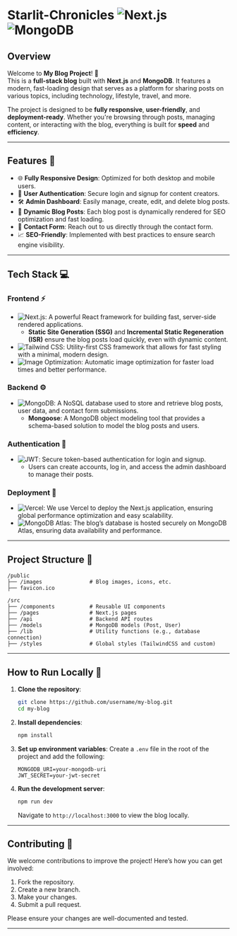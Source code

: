 # Starlit-Chronicles ![Next.js](https://img.shields.io/badge/Next.js-%23000000.svg?style=flat&logo=next.js&logoColor=white) ![MongoDB](https://img.shields.io/badge/MongoDB-%2347A248.svg?style=flat&logo=mongodb&logoColor=white)

## Overview

Welcome to **My Blog Project**! 🚀  
This is a **full-stack blog** built with **Next.js** and **MongoDB**. It features a modern, fast-loading design that serves as a platform for sharing posts on various topics, including technology, lifestyle, travel, and more.

The project is designed to be **fully responsive**, **user-friendly**, and **deployment-ready**. Whether you're browsing through posts, managing content, or interacting with the blog, everything is built for **speed** and **efficiency**.

---

## Features 🎉

- 🌐 **Fully Responsive Design**: Optimized for both desktop and mobile users.
- 🔐 **User Authentication**: Secure login and signup for content creators.
- 🛠 **Admin Dashboard**: Easily manage, create, edit, and delete blog posts.
- 📝 **Dynamic Blog Posts**: Each blog post is dynamically rendered for SEO optimization and fast loading.
- 📧 **Contact Form**: Reach out to us directly through the contact form.
- 📈 **SEO-Friendly**: Implemented with best practices to ensure search engine visibility.

---

## Tech Stack 💻

### **Frontend** ⚡

- ![Next.js](https://img.shields.io/badge/Next.js-%23000000.svg?style=flat&logo=next.js&logoColor=white): A powerful React framework for building fast, server-side rendered applications.
  - **Static Site Generation (SSG)** and **Incremental Static Regeneration (ISR)** ensure the blog posts load quickly, even with dynamic content.
- ![Tailwind CSS](https://img.shields.io/badge/Tailwind%20CSS-%2338B2AC.svg?style=flat&logo=tailwind-css&logoColor=white): Utility-first CSS framework that allows for fast styling with a minimal, modern design.
- ![Image Optimization](https://img.shields.io/badge/Next.js-Image%20Optimization-blue?style=flat&logo=next.js): Automatic image optimization for faster load times and better performance.

### **Backend** ⚙️

- ![MongoDB](https://img.shields.io/badge/MongoDB-%2347A248.svg?style=flat&logo=mongodb&logoColor=white): A NoSQL database used to store and retrieve blog posts, user data, and contact form submissions.
  - **Mongoose**: A MongoDB object modeling tool that provides a schema-based solution to model the blog posts and users.

### **Authentication** 🔑

- ![JWT](https://img.shields.io/badge/JWT-%23F7B500.svg?style=flat&logo=jwt&logoColor=white): Secure token-based authentication for login and signup.
  - Users can create accounts, log in, and access the admin dashboard to manage their posts.

### **Deployment** 🚀

- ![Vercel](https://img.shields.io/badge/Vercel-%23000000.svg?style=flat&logo=vercel&logoColor=white): We use Vercel to deploy the Next.js application, ensuring global performance optimization and easy scalability.
-  ![MongoDB Atlas](https://img.shields.io/badge/MongoDB%20Atlas-%2347A248.svg?style=flat&logo=mongodb&logoColor=white): The blog’s database is hosted securely on MongoDB Atlas, ensuring data availability and performance.

---

## Project Structure 📂

```
/public
├── /images               # Blog images, icons, etc.
├── favicon.ico

/src
├── /components           # Reusable UI components
├── /pages                # Next.js pages
├── /api                  # Backend API routes
├── /models               # MongoDB models (Post, User)
├── /lib                  # Utility functions (e.g., database connection)
├── /styles               # Global styles (TailwindCSS and custom)
```

---

## How to Run Locally 🏡

1. **Clone the repository**:
   ```bash
   git clone https://github.com/username/my-blog.git
   cd my-blog
   ```

2. **Install dependencies**:
   ```bash
   npm install
   ```

3. **Set up environment variables**:
   Create a `.env` file in the root of the project and add the following:
   ```
   MONGODB_URI=your-mongodb-uri
   JWT_SECRET=your-jwt-secret
   ```

4. **Run the development server**:
   ```bash
   npm run dev
   ```
   Navigate to `http://localhost:3000` to view the blog locally.

---

## Contributing 🤝

We welcome contributions to improve the project! Here’s how you can get involved:
1. Fork the repository.
2. Create a new branch.
3. Make your changes.
4. Submit a pull request.

Please ensure your changes are well-documented and tested.

---
